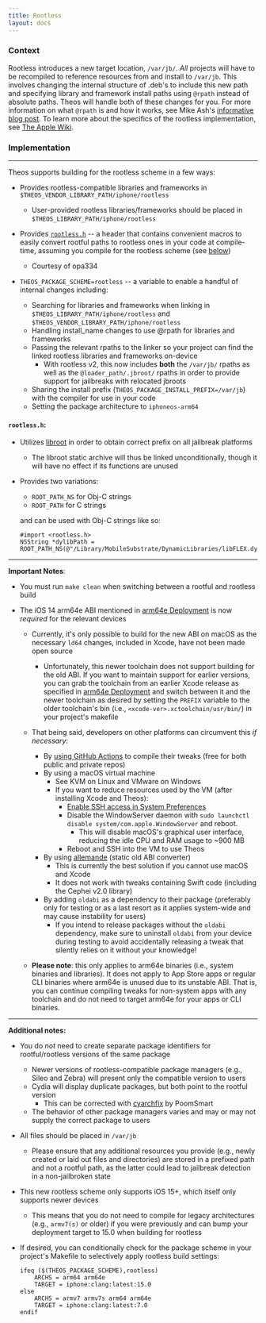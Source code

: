 ```yaml
---
title: Rootless
layout: docs
---
```


### Context

Rootless introduces a new target location, `/var/jb/`. *All* projects will have to be recompiled to reference resources from and install to `/var/jb`. This involves changing the internal structure of .deb's to include this new path and specifying library and framework install paths using `@rpath` instead of absolute paths. Theos will handle both of these changes for you. For more information on what `@rpath` is and how it works, see Mike Ash's [informative blog post](http://www.mikeash.com/pyblog/friday-qa-2009-11-06-linking-and-install-names.html).  To learn more about the specifics of the rootless implementation, see [The Apple Wiki](https://theapplewiki.com/wiki/Rootless).

### Implementation

---

Theos supports building for the rootless scheme in a few ways:
- Provides rootless-compatible libraries and frameworks in `$THEOS_VENDOR_LIBRARY_PATH/iphone/rootless`
    - User-provided rootless libraries/frameworks should be placed in `$THEOS_LIBRARY_PATH/iphone/rootless`

- Provides [`rootless.h`](https://github.com/theos/headers/blob/master/rootless.h) -- a header that contains convenient macros to easily convert rootful paths to rootless ones in your code at compile-time, assuming you compile for the rootless scheme (see [below](#rootlessh))
    - Courtesy of opa334

- `THEOS_PACKAGE_SCHEME=rootless` -- a variable to enable a handful of internal changes including:
    - Searching for libraries and frameworks when linking in `$THEOS_LIBRARY_PATH/iphone/rootless` and `$THEOS_VENDOR_LIBRARY_PATH/iphone/rootless`
    - Handling install_name changes to use @rpath for libraries and frameworks
    - Passing the relevant rpaths to the linker so your project can find the linked rootless libraries and frameworks on-device
        - With rootless v2, this now includes **both** the `/var/jb/` rpaths as well as the `@loader_path/.jbroot/` rpaths in order to provide support for jailbreaks with relocated jbroots
    - Sharing the install prefix (`THEOS_PACKAGE_INSTALL_PREFIX=/var/jb`) with the compiler for use in your code
    - Setting the package architecture to `iphoneos-arm64`

#### `rootless.h`:

- Utilizes [libroot](https://github.com/opa334/libroot/) in order to obtain correct prefix on all jailbreak platforms
    - The libroot static archive will thus be linked unconditionally, though it will have no effect if its functions are unused

- Provides two variations:
    - `ROOT_PATH_NS` for Obj-C strings
    - `ROOT_PATH` for C strings

    and can be used with Obj-C strings like so:
    ```objc
    #import <rootless.h>
    NSString *dylibPath = ROOT_PATH_NS(@"/Library/MobileSubstrate/DynamicLibraries/libFLEX.dylib");
    ```

---

**Important Notes**:
- You must run `make clean` when switching between a rootful and rootless build

- The iOS 14 arm64e ABI mentioned in [arm64e Deployment](arm64e-Deployment.html) is now *required* for the relevant devices
    - Currently, it's only possible to build for the new ABI on macOS as the necessary `ld64` changes, included in Xcode, have not been made open source
        - Unfortunately, this newer toolchain does not support building for the old ABI. If you want to maintain support for earlier versions, you can grab the toolchain from an earlier Xcode release as specified in [arm64e Deployment](arm64e-Deployment.html) and switch between it and the newer toolchain as desired by setting the `PREFIX` variable to the older toolchain's bin (i.e., `<xcode-ver>.xctoolchain/usr/bin/`) in your project's makefile

    - That being said, developers on other platforms can circumvent this *if necessary*:
        - By [using GitHub Actions](https://github.com/p0358/SilentScreenshots/blob/master/.github/workflows/build.yml) to compile their tweaks (free for both public and private repos)
        - By using a macOS virtual machine
            - See KVM on Linux and VMware on Windows
            - If you want to reduce resources used by the VM (after installing Xcode and Theos):
                - [Enable SSH access in System Preferences](https://support.apple.com/guide/mac-help/allow-a-remote-computer-to-access-your-mac-mchlp1066/mac)
                - Disable the WindowServer daemon with `sudo launchctl disable system/com.apple.WindowServer` and reboot.
                    - This will disable macOS's graphical user interface, reducing the idle CPU and RAM usage to ~900 MB
                - Reboot and SSH into the VM to use Theos
        - By using [allemande](https://github.com/p0358/allemande) (static old ABI converter)
            - This is currently the best solution if you cannot use macOS and Xcode
            - It does not work with tweaks containing Swift code (including the Cephei v2.0 library)
        - By adding `oldabi` as a dependency to their package (preferably only for testing or as a last resort as it applies system-wide and may cause instability for users)
            - If you intend to release packages without the `oldabi` dependency, make sure to uninstall `oldabi` from your device during testing to avoid accidentally releasing a tweak that silently relies on it without your knowledge!

    - **Please note**: this only applies to arm64e binaries (i.e., system binaries and libraries). It does not apply to App Store apps or regular CLI binaries where arm64e is unused due to its unstable ABI. That is, you can continue compiling tweaks for non-system apps with any toolchain and do not need to target arm64e for your apps or CLI binaries.

---

**Additional notes:**
- You do *not* need to create separate package identifiers for rootful/rootless versions of the same package
    - Newer versions of rootless-compatible package managers (e.g., Sileo and Zebra) will present only the compatible version to users
    - Cydia will display duplicate packages, but both point to the rootful version
        - This can be corrected with [cyarchfix](https://github.com/PoomSmart/cyarchfix) by PoomSmart
    - The behavior of other package managers varies and may or may not supply the correct package to users

- All files should be placed in `/var/jb`
    - Please ensure that any additional resources you provide (e.g., newly created or laid out files and directories) are stored in a prefixed path and not a rootful path, as the latter could lead to jailbreak detection in a non-jailbroken state

- This new rootless scheme only supports iOS 15+, which itself only supports newer devices
    - This means that you do not need to compile for legacy architectures (e.g., `armv7(s)` or older) if you were previously and can bump your deployment target to 15.0 when building for rootless

- If desired, you can conditionally check for the package scheme in your project's Makefile to selectively apply rootless build settings:
    ```make
    ifeq ($(THEOS_PACKAGE_SCHEME),rootless)
        ARCHS = arm64 arm64e
        TARGET = iphone:clang:latest:15.0
    else
        ARCHS = armv7 armv7s arm64 arm64e
        TARGET = iphone:clang:latest:7.0
    endif
    ````
